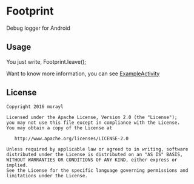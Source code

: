 # Footprint
Debug logger for Android

Usage
-----

 You just write,
 Footprint.leave();

 Want to know more information, you can see
 [ExampleActivity](/app/src/main/java/com/morayl/footprintexample/ExampleActivity.java)

License
-------

    Copyright 2016 morayl

    Licensed under the Apache License, Version 2.0 (the "License");
    you may not use this file except in compliance with the License.
    You may obtain a copy of the License at

       http://www.apache.org/licenses/LICENSE-2.0

    Unless required by applicable law or agreed to in writing, software
    distributed under the License is distributed on an "AS IS" BASIS,
    WITHOUT WARRANTIES OR CONDITIONS OF ANY KIND, either express or implied.
    See the License for the specific language governing permissions and
    limitations under the License.
